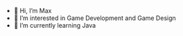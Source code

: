 - 👋 Hi, I’m Max
- 👀 I’m interested in Game Development and Game Design
- 🌱 I’m currently learning Java

<!---
MaxFerres/MaxFerres is a ✨ special ✨ repository because its `README.md` (this file) appears on your GitHub profile.
You can click the Preview link to take a look at your changes.
--->
